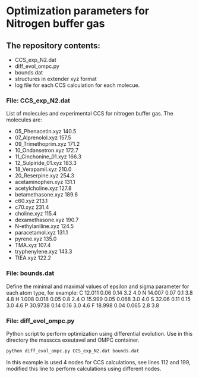 # Optimization parameters for Nitrogen buffer gas

## The repository contents:
- CCS_exp_N2.dat
- diff_evol_ompc.py
- bounds.dat
- structures in extender xyz format
- log file for each CCS calculation for each molecue. 

### File: CCS_exp_N2.dat

List of molecules and experimental CCS for nitrogen buffer gas. The molecules are:
- 05_Phenacetin.xyz          140.5
- 07_Alprenolol.xyz          157.5
- 09_Trimethoprim.xyz        171.2
- 10_Ondansetron.xyz         172.7
- 11_Cinchonine_01.xyz       166.3
- 12_Sulpiride_01.xyz        183.3
- 18_Verapamil.xyz           210.0
- 20_Reserpine.xyz           254.3
- acetaminophen.xyz          131.1
- acetylcholine.xyz          127.8
- betamethasone.xyz          189.6
- c60.xyz                    213.1
- c70.xyz                    231.4
- choline.xyz                115.4
- dexamethasone.xyz          190.7
- N-ethylaniline.xyz         124.5
- paracetamol.xyz            131.1
- pyrene.xyz                 135.0
- TMA.xyz                    107.4
- tryphenylene.xyz           143.3
- TtEA.xyz                   122.2

### File: bounds.dat

Define the minimal and maximal values of epsilon and sigma parameter for each atom type, for example:
C 12.011 0.06 0.14 3.2 4.0
N 14.007 0.07  0.1  3.8 4.8
H 1.008 0.018 0.05  0.8 2.4
O 15.999 0.05  0.068 3.0 4.0
S 32.06 0.11 0.15 3.0 4.6
P 30.9738 0.14 0.16 3.0 4.6
F 18.998 0.04 0.065 2.8 3.8

### File: diff_evol_ompc.py

Python script to perform optimization using differential evolution. Use in this directory the massccs exeutavel and OMPC container. 

```bash
python diff_evol_ompc.py CCS_exp_N2.dat bounds.dat
```
In this example is used 4 nodes for CCS calculations, see lines 112 and 199, modified this line to perform calculations using different nodes.
